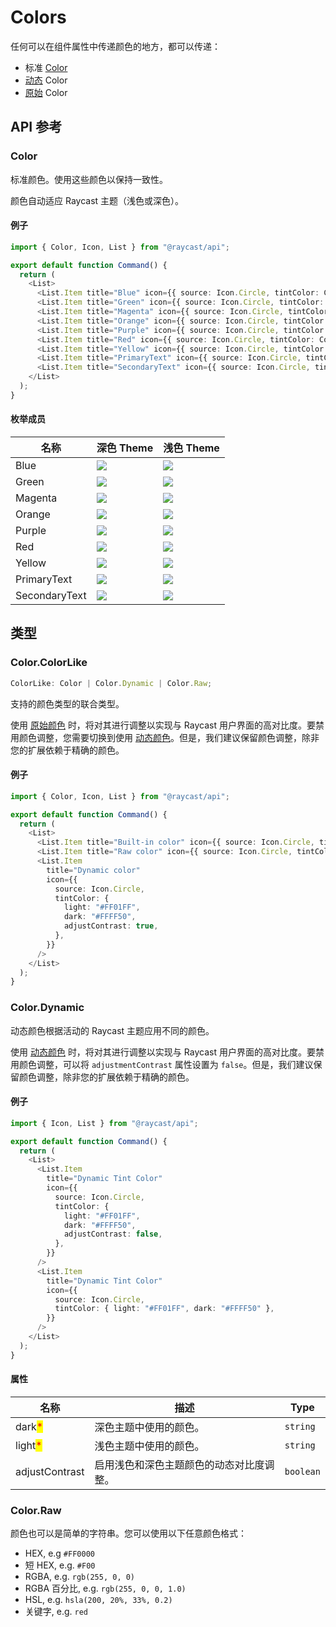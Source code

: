 # Colors

任何可以在组件属性中传递颜色的地方，都可以传递：

* 标准 [Color](colors.md#color)
* [动态](https://developers.raycast.com/api-reference/user-interface/colors#color.dynamic) Color
* [原始](https://developers.raycast.com/api-reference/user-interface/colors#color.raw) Color

## API 参考

### Color

标准颜色。使用这些颜色以保持一致性。&#x20;

颜色自动适应 Raycast 主题（浅色或深色）。

#### 例子

```typescript
import { Color, Icon, List } from "@raycast/api";

export default function Command() {
  return (
    <List>
      <List.Item title="Blue" icon={{ source: Icon.Circle, tintColor: Color.Blue }} />
      <List.Item title="Green" icon={{ source: Icon.Circle, tintColor: Color.Green }} />
      <List.Item title="Magenta" icon={{ source: Icon.Circle, tintColor: Color.Magenta }} />
      <List.Item title="Orange" icon={{ source: Icon.Circle, tintColor: Color.Orange }} />
      <List.Item title="Purple" icon={{ source: Icon.Circle, tintColor: Color.Purple }} />
      <List.Item title="Red" icon={{ source: Icon.Circle, tintColor: Color.Red }} />
      <List.Item title="Yellow" icon={{ source: Icon.Circle, tintColor: Color.Yellow }} />
      <List.Item title="PrimaryText" icon={{ source: Icon.Circle, tintColor: Color.PrimaryText }} />
      <List.Item title="SecondaryText" icon={{ source: Icon.Circle, tintColor: Color.SecondaryText }} />
    </List>
  );
}
```

#### 枚举成员

| 名称            | 深色 Theme                                                 | 浅色 Theme                                            |
| ------------- | -------------------------------------------------------- | --------------------------------------------------- |
| Blue          | ![](../../.gitbook/assets/color-dark-blue.png)           | ![](../../.gitbook/assets/color-blue.png)           |
| Green         | ![](../../.gitbook/assets/color-dark-green.png)          | ![](../../.gitbook/assets/color-green.png)          |
| Magenta       | ![](../../.gitbook/assets/color-dark-magenta.png)        | ![](../../.gitbook/assets/color-magenta.png)        |
| Orange        | ![](../../.gitbook/assets/color-dark-orange.png)         | ![](../../.gitbook/assets/color-orange.png)         |
| Purple        | ![](../../.gitbook/assets/color-dark-purple.png)         | ![](../../.gitbook/assets/color-purple.png)         |
| Red           | ![](../../.gitbook/assets/color-dark-red.png)            | ![](../../.gitbook/assets/color-red.png)            |
| Yellow        | ![](../../.gitbook/assets/color-dark-yellow.png)         | ![](../../.gitbook/assets/color-yellow.png)         |
| PrimaryText   | ![](../../.gitbook/assets/color-dark-primary-text.png)   | ![](../../.gitbook/assets/color-primary-text.png)   |
| SecondaryText | ![](../../.gitbook/assets/color-dark-secondary-text.png) | ![](../../.gitbook/assets/color-secondary-text.png) |

## 类型

### Color.ColorLike

```typescript
ColorLike: Color | Color.Dynamic | Color.Raw;
```

支持的颜色类型的联合类型。&#x20;

使用 [原始颜色](https://developers.raycast.com/api-reference/user-interface/colors#color.raw) 时，将对其进行调整以实现与 Raycast 用户界面的高对比度。要禁用颜色调整，您需要切换到使用 [动态颜色](colors.md#api-can-kao)。但是，我们建议保留颜色调整，除非您的扩展依赖于精确的颜色。

#### 例子

```typescript
import { Color, Icon, List } from "@raycast/api";

export default function Command() {
  return (
    <List>
      <List.Item title="Built-in color" icon={{ source: Icon.Circle, tintColor: Color.Red }} />
      <List.Item title="Raw color" icon={{ source: Icon.Circle, tintColor: "#FF0000" }} />
      <List.Item
        title="Dynamic color"
        icon={{
          source: Icon.Circle,
          tintColor: {
            light: "#FF01FF",
            dark: "#FFFF50",
            adjustContrast: true,
          },
        }}
      />
    </List>
  );
}
```

### Color.Dynamic

动态颜色根据活动的 Raycast 主题应用不同的颜色。&#x20;

使用 [动态颜色](https://developers.raycast.com/api-reference/user-interface/colors#color.dynamic) 时，将对其进行调整以实现与 Raycast 用户界面的高对比度。要禁用颜色调整，可以将 `adjustmentContrast` 属性设置为 `false`。但是，我们建议保留颜色调整，除非您的扩展依赖于精确的颜色。

#### 例子

```typescript
import { Icon, List } from "@raycast/api";

export default function Command() {
  return (
    <List>
      <List.Item
        title="Dynamic Tint Color"
        icon={{
          source: Icon.Circle,
          tintColor: {
            light: "#FF01FF",
            dark: "#FFFF50",
            adjustContrast: false,
          },
        }}
      />
      <List.Item
        title="Dynamic Tint Color"
        icon={{
          source: Icon.Circle,
          tintColor: { light: "#FF01FF", dark: "#FFFF50" },
        }}
      />
    </List>
  );
}
```

#### 属性

| 名称                                      | 描述                   | Type      |
| --------------------------------------- | -------------------- | --------- |
| dark<mark style="color:red;">\*</mark>  | 深色主题中使用的颜色。          | `string`  |
| light<mark style="color:red;">\*</mark> | 浅色主题中使用的颜色。          | `string`  |
| adjustContrast                          | 启用浅色和深色主题颜色的动态对比度调整。 | `boolean` |

### Color.Raw

颜色也可以是简单的字符串。您可以使用以下任意颜色格式：

* HEX, e.g `#FF0000`
* 短 HEX, e.g. `#F00`
* RGBA, e.g. `rgb(255, 0, 0)`
* RGBA 百分比, e.g. `rgb(255, 0, 0, 1.0)`
* HSL, e.g. `hsla(200, 20%, 33%, 0.2)`
* 关键字, e.g. `red`
